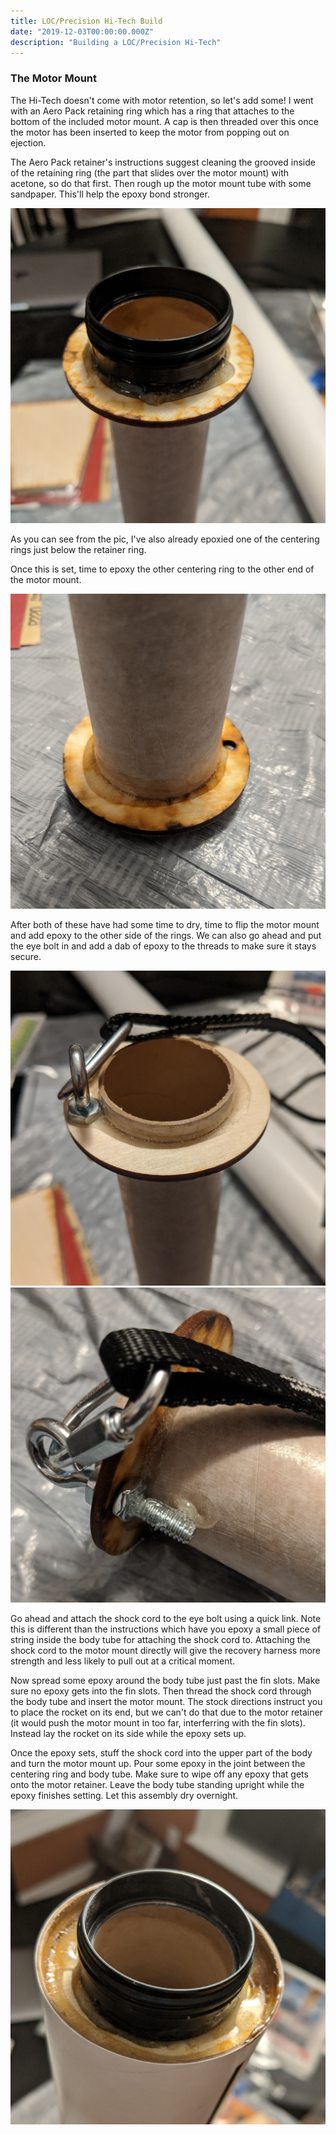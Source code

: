 ```yaml
---
title: LOC/Precision Hi-Tech Build
date: "2019-12-03T00:00:00.000Z"
description: "Building a LOC/Precision Hi-Tech"
---
```


### The Motor Mount

The Hi-Tech doesn't come with motor retention, so let's add some! I went with an Aero Pack retaining ring which has a
ring that attaches to the bottom of the included motor mount. A cap is then threaded over this once the motor has been
inserted to keep the motor from popping out on ejection.

The Aero Pack retainer's instructions suggest cleaning the grooved inside of the retaining ring (the part that slides
over the motor mount) with acetone, so do that first. Then rough up the motor mount tube with some sandpaper. This'll
help the epoxy bond stronger.

![Aero Pack Motor Retention](./aero-pack-retainer.jpg)

As you can see from the pic, I've also already epoxied one of the centering rings just below the retainer ring.

Once this is set, time to epoxy the other centering ring to the other end of the motor mount.

![Forward centering ring](./forward-centering-ring.jpg)

After both of these have had some time to dry, time to flip the motor mount and add epoxy to the other side of
the rings. We can also go ahead and put the eye bolt in and add a dab of epoxy to the threads to make sure it
stays secure.

![Eye bolt](./eye-bolt.jpg)
![Eye bolt with epoxy on threads](./eye-bolt-epoxy-on-threads.jpg)

Go ahead and attach the shock cord to the eye bolt using a quick link. Note this is different than the instructions
which have you epoxy a small piece of string inside the body tube for attaching the shock cord to. Attaching the shock
cord to the motor mount directly will give the recovery harness more strength and less likely to pull out at a critical
moment.

Now spread some epoxy around the body tube just past the fin slots. Make sure no epoxy
gets into the fin slots. Then thread the shock cord through the body tube and insert the motor mount. The stock
directions instruct you to place the rocket on its end, but we can't do that due to the motor retainer (it would push
the motor mount in too far, interferring with the fin slots). Instead lay the rocket on its side while the epoxy sets up.

Once the epoxy sets, stuff the shock cord into the upper part of the body and turn the motor mount up. Pour some epoxy
in the joint between the centering ring and body tube. Make sure to wipe off any epoxy that gets onto the motor retainer.
Leave the body tube standing upright while the epoxy finishes setting. Let this assembly dry overnight.

![Aft centering ring](./aft-centering-ring.jpg) 
